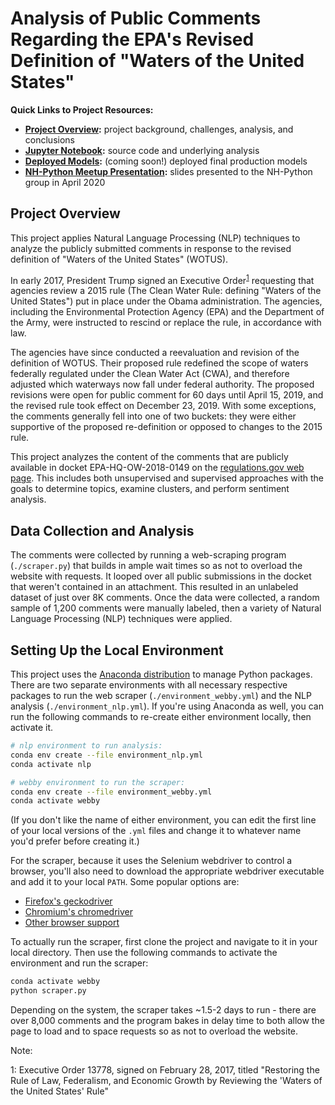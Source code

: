 # Analysis of Public Comments Regarding the EPA's Revised Definition of "Waters of the United States"

**Quick Links to Project Resources:**

- **[Project Overview](https://data-science-for-conservation.github.io/WOTUS_Revision/):** project background, challenges, analysis, and conclusions
- **[Jupyter Notebook](./WOTUS_analysis.ipynb):** source code and underlying analysis
- **[Deployed Models](#):** (coming soon!) deployed final production models
- **[NH-Python Meetup Presentation](./NH-Python_Pres/):** slides presented to the NH-Python group in April 2020

## Project Overview

This project applies Natural Language Processing (NLP) techniques to analyze the publicly submitted comments in response to the revised definition of "Waters of the United States" (WOTUS).

In early 2017, President Trump signed an Executive Order<sup>[1](#footnote1)</sup> requesting that agencies review a 2015 rule (The Clean Water Rule: defining "Waters of the United States") put in place under the Obama administration. The agencies, including the Environmental Protection Agency (EPA) and the Department of the Army, were instructed to rescind or replace the rule, in accordance with law.

The agencies have since conducted a reevaluation and revision of the definition of WOTUS. Their proposed rule redefined the scope of waters federally regulated under the Clean Water Act (CWA), and therefore adjusted which waterways now fall under federal authority. The proposed revisions were open for public comment for 60 days until April 15, 2019, and the revised rule took effect on December 23, 2019. With some exceptions, the comments generally fell into one of two buckets: they were either supportive of the proposed re-definition or opposed to changes to the 2015 rule.

This project analyzes the content of the comments that are publicly available in docket EPA-HQ-OW-2018-0149 on the [regulations.gov web page](https://www.regulations.gov/docket?D=EPA-HQ-OW-2018-0149).  This includes both unsupervised and supervised approaches with the goals to determine topics, examine clusters, and perform sentiment analysis.

## Data Collection and Analysis

The comments were collected by running a web-scraping program (`./scraper.py`) that builds in ample wait times so as not to overload the website with requests. It looped over all public submissions in the docket that weren't contained in an attachment. This resulted in an unlabeled dataset of just over 8K comments. Once the data were collected, a random sample of 1,200 comments were manually labeled, then a variety of Natural Language Processing (NLP) techniques were applied.

## Setting Up the Local Environment

This project uses the [Anaconda distribution](https://www.anaconda.com/distribution/) to manage Python packages. There are two separate environments with all necessary respective packages to run the web scraper (`./environment_webby.yml`) and the NLP analysis (`./environment_nlp.yml`). If you're using Anaconda as well, you can run the following commands to re-create either environment locally, then activate it.

```bash
# nlp environment to run analysis:
conda env create --file environment_nlp.yml
conda activate nlp

# webby environment to run the scraper:
conda env create --file environment_webby.yml
conda activate webby
```

(If you don't like the name of either environment, you can edit the first line of your local versions of the `.yml` files and change it to whatever name you'd prefer before creating it.)

For the scraper, because it uses the Selenium webdriver to control a browser, you'll also need to download the appropriate webdriver executable and add it to your local `PATH`. Some popular options are:

- [Firefox's geckodriver](https://github.com/mozilla/geckodriver/)
- [Chromium's chromedriver](https://sites.google.com/a/chromium.org/chromedriver/)
- [Other browser support](https://selenium.dev/documentation/en/getting_started_with_webdriver/browsers/)

To actually run the scraper, first clone the project and navigate to it in your local directory. Then use the following commands to activate the environment and run the scraper:

```bash
conda activate webby
python scraper.py
```

Depending on the system, the scraper takes \~1.5-2 days to run - there are over 8,000 comments and the program bakes in delay time to both allow the page to load and to space requests so as not to overload the website.

Note:

<a name="footnote1">1</a>: Executive Order 13778, signed on February 28, 2017, titled "Restoring the Rule of Law, Federalism, and Economic Growth by Reviewing the 'Waters of the United States' Rule"
